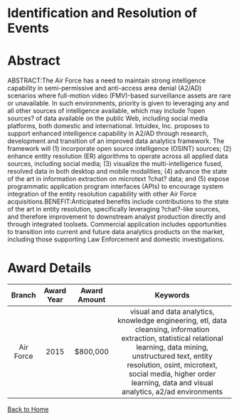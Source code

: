 
Identification and Resolution of Events
=======================================

# Abstract


ABSTRACT:The Air Force has a need to maintain strong intelligence capability in semi-permissive and anti-access area denial (A2/AD) scenarios where full-motion video (FMV)-based surveillance assets are rare or unavailable. In such environments, priority is given to leveraging any and all other sources of intelligence available, which may include ?open sources? of data available on the public Web, including social media platforms, both domestic and international.    Intuidex, Inc. proposes to support enhanced intelligence capability in A2/AD through research, development and transition of an improved data analytics framework. The framework will (1) incorporate open source intelligence (OSINT) sources; (2) enhance entity resolution (ER) algorithms to operate across all applied data sources, including social media; (3) visualize the multi-intelligence fused, resolved data in both desktop and mobile modalities; (4) advance the state of the art in information extraction on microtext ?chat? data; and (5) expose programmatic application program interfaces (APIs) to encourage system integration of the entity resolution capability with other Air Force acquisitions.BENEFIT:Anticipated benefits include contributions to the state of the art in entity resolution, specifically leveraging ?chat?-like sources, and therefore improvement to downstream analyst production directly and through integrated toolsets.  Commercial application includes opportunities to transition into current and future data analytics products on the market, including those supporting Law Enforcement and domestic investigations.  

# Award Details

|Branch|Award Year|Award Amount|Keywords|
| :---: | :---: | :---: | :---: |
|Air Force|2015|$800,000|visual and data analytics, knowledge engineering, etl, data cleansing, information extraction, statistical relational learning, data mining, unstructured text, entity resolution, osint, microtext, social media, higher order learning, data and visual analytics, a2/ad environments|
  
  


[Back to Home](https://github.com/chrischow/dod_sbir_awards#1321)